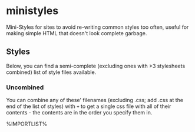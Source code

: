 # ministyles
Mini-Styles for sites to avoid re-writing common styles too often, useful for making simple HTML that doesn't look complete garbage.

## Styles
Below, you can find a semi-complete (excluding ones with >3 stylesheets combined) list of style files available.

### Uncombined
You can combine any of these' filenames (excluding .css; add .css at the end of the list of styles) with `+` to get a single css file with all of their contents - the contents are in the order you specify them in.

%IMPORTLIST%

<style>
@import url(https://ministyles.astolfo.gay/background+inter-font-by-default+links+gh-kbd+padding-kbd.css);
</style>
